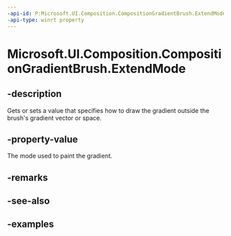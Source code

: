 ```yaml
---
-api-id: P:Microsoft.UI.Composition.CompositionGradientBrush.ExtendMode
-api-type: winrt property
---
```


<!-- Property syntax.
public CompositionGradientExtendMode ExtendMode { get;  set; }
-->

# Microsoft.UI.Composition.CompositionGradientBrush.ExtendMode

## -description

Gets or sets a value that specifies how to draw the gradient outside the brush's gradient vector or space.

## -property-value

The mode used to paint the gradient.

## -remarks

## -see-also

## -examples

